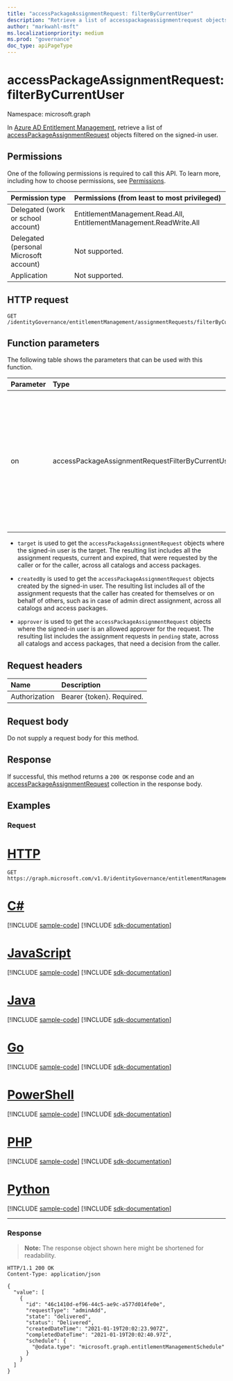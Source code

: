 ```yaml
---
title: "accessPackageAssignmentRequest: filterByCurrentUser"
description: "Retrieve a list of accesspackageassignmentrequest objects filtered on the signed-in user."
author: "markwahl-msft"
ms.localizationpriority: medium
ms.prod: "governance"
doc_type: apiPageType
---
```

# accessPackageAssignmentRequest: filterByCurrentUser
Namespace: microsoft.graph


In [Azure AD Entitlement Management](../resources/entitlementmanagement-overview.md), retrieve a list of [accessPackageAssignmentRequest](../resources/accesspackageassignmentrequest.md) objects filtered on the signed-in user.

## Permissions
One of the following permissions is required to call this API. To learn more, including how to choose permissions, see [Permissions](/graph/permissions-reference).

|Permission type|Permissions (from least to most privileged)|
|:---|:---|
|Delegated (work or school account)|EntitlementManagement.Read.All, EntitlementManagement.ReadWrite.All|
|Delegated (personal Microsoft account)|Not supported.|
|Application|Not supported.|

## HTTP request

<!-- {
  "blockType": "ignored"
}
-->
``` http
GET /identityGovernance/entitlementManagement/assignmentRequests/filterByCurrentUser(on='parameterValue')
```

## Function parameters
The following table shows the parameters that can be used with this function.

|Parameter|Type|Description|
|:---|:---|:---|
|on|accessPackageAssignmentRequestFilterByCurrentUserOptions|The list of user options that can be used to filter on the access package assignment requests list. The possible values are `target`, `createdBy`, `approver`.|

- `target` is used to get the `accessPackageAssignmentRequest` objects where the signed-in user is the target. The resulting list includes all the assignment requests, current and expired, that were requested by the caller or for the caller, across all catalogs and access packages.

- `createdBy` is used to get the `accessPackageAssignmentRequest` objects created by the signed-in user. The resulting list includes all of the assignment requests that the caller has created for themselves or on behalf of others, such as in case of admin direct assignment, across all catalogs and access packages.

- `approver` is used to get the `accessPackageAssignmentRequest` objects where the signed-in user is an allowed approver for the request. The resulting list includes the assignment requests in `pending` state, across all catalogs and access packages, that need a decision from the caller.

## Request headers
|Name|Description|
|:---|:---|
|Authorization|Bearer {token}. Required.|

## Request body
Do not supply a request body for this method.

## Response

If successful, this method returns a `200 OK` response code and an [accessPackageAssignmentRequest](../resources/accesspackageassignmentrequest.md) collection in the response body.

## Examples

### Request

# [HTTP](#tab/http)
<!-- {
  "blockType": "request",
  "name": "accesspackageassignmentrequest_filterbycurrentuser"
}
-->
``` http
GET https://graph.microsoft.com/v1.0/identityGovernance/entitlementManagement/assignmentRequests/filterByCurrentUser(on='target')
```

# [C#](#tab/csharp)
[!INCLUDE [sample-code](../includes/snippets/csharp/accesspackageassignmentrequest-filterbycurrentuser-csharp-snippets.md)]
[!INCLUDE [sdk-documentation](../includes/snippets/snippets-sdk-documentation-link.md)]

# [JavaScript](#tab/javascript)
[!INCLUDE [sample-code](../includes/snippets/javascript/accesspackageassignmentrequest-filterbycurrentuser-javascript-snippets.md)]
[!INCLUDE [sdk-documentation](../includes/snippets/snippets-sdk-documentation-link.md)]

# [Java](#tab/java)
[!INCLUDE [sample-code](../includes/snippets/java/accesspackageassignmentrequest-filterbycurrentuser-java-snippets.md)]
[!INCLUDE [sdk-documentation](../includes/snippets/snippets-sdk-documentation-link.md)]

# [Go](#tab/go)
[!INCLUDE [sample-code](../includes/snippets/go/accesspackageassignmentrequest-filterbycurrentuser-go-snippets.md)]
[!INCLUDE [sdk-documentation](../includes/snippets/snippets-sdk-documentation-link.md)]

# [PowerShell](#tab/powershell)
[!INCLUDE [sample-code](../includes/snippets/powershell/accesspackageassignmentrequest-filterbycurrentuser-powershell-snippets.md)]
[!INCLUDE [sdk-documentation](../includes/snippets/snippets-sdk-documentation-link.md)]

# [PHP](#tab/php)
[!INCLUDE [sample-code](../includes/snippets/php/accesspackageassignmentrequest-filterbycurrentuser-php-snippets.md)]
[!INCLUDE [sdk-documentation](../includes/snippets/snippets-sdk-documentation-link.md)]

# [Python](#tab/python)
[!INCLUDE [sample-code](../includes/snippets/python/accesspackageassignmentrequest-filterbycurrentuser-python-snippets.md)]
[!INCLUDE [sdk-documentation](../includes/snippets/snippets-sdk-documentation-link.md)]

---

### Response
>**Note:** The response object shown here might be shortened for readability.
<!-- {
  "blockType": "response",
  "truncated": true,
  "@odata.type": "Collection(microsoft.graph.accessPackageAssignmentRequest)"
}
-->
``` http
HTTP/1.1 200 OK
Content-Type: application/json

{
  "value": [
    {
      "id": "46c1410d-ef96-44c5-ae9c-a577d014fe0e",
      "requestType": "adminAdd",
      "state": "delivered",
      "status": "Delivered",
      "createdDateTime": "2021-01-19T20:02:23.907Z",
      "completedDateTime": "2021-01-19T20:02:40.97Z",
      "schedule": {
        "@odata.type": "microsoft.graph.entitlementManagementSchedule"
      }
    }
  ]
}
```


